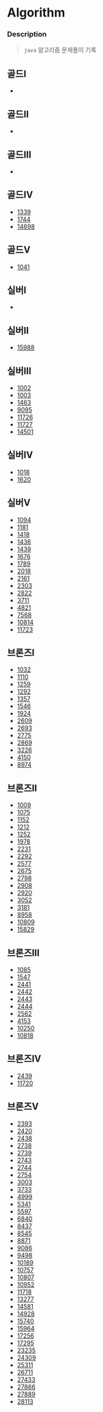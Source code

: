 
# Algorithm
### Description
> `java` 알고리즘 문제풀이 기록

골드Ⅰ
---
-

골드Ⅱ
---
-

골드Ⅲ
---
-

골드Ⅳ
---
- [1339](https://github.com/github-jademon/Algorithm/blob/main/src/baekjoon/p1339.java)
- [1744](https://github.com/github-jademon/Algorithm/blob/main/src/baekjoon/p1744.java)
- [14698](https://github.com/github-jademon/Algorithm/blob/main/src/baekjoon/p14698.java)

골드Ⅴ
--- 
- [1041](https://github.com/github-jademon/Algorithm/blob/main/src/baekjoon/p1041.java)

실버Ⅰ
---
-

실버Ⅱ
---
- [15988](https://github.com/github-jademon/Algorithm/blob/main/src/baekjoon/p15988.java)

실버Ⅲ
---
- [1002](https://github.com/github-jademon/Algorithm/blob/main/src/baekjoon/p1002.java)
- [1003](https://github.com/github-jademon/Algorithm/blob/main/src/baekjoon/p1003.java)
- [1463](https://github.com/github-jademon/Algorithm/blob/main/src/baekjoon/p1463.java)
- [9095](https://github.com/github-jademon/Algorithm/blob/main/src/baekjoon/p9095.java)
- [11726](https://github.com/github-jademon/Algorithm/blob/main/src/baekjoon/p11726.java)
- [11727](https://github.com/github-jademon/Algorithm/blob/main/src/baekjoon/p11727.java)
- [14501](https://github.com/github-jademon/Algorithm/blob/main/src/baekjoon/p14501.java)

실버Ⅳ
---
- [1018](https://github.com/github-jademon/Algorithm/blob/main/src/baekjoon/p1018.java)
- [1620](https://github.com/github-jademon/Algorithm/blob/main/src/baekjoon/p1620.java)

실버Ⅴ
---
- [1094](https://github.com/github-jademon/Algorithm/blob/main/src/baekjoon/p1094.java)
- [1181](https://github.com/github-jademon/Algorithm/blob/main/src/baekjoon/p1181.java)
- [1418](https://github.com/github-jademon/Algorithm/blob/main/src/baekjoon/p1418.java)
- [1436](https://github.com/github-jademon/Algorithm/blob/main/src/baekjoon/p1436.java)
- [1439](https://github.com/github-jademon/Algorithm/blob/main/src/baekjoon/p1439.java)
- [1676](https://github.com/github-jademon/Algorithm/blob/main/src/baekjoon/p1676.java)
- [1789](https://github.com/github-jademon/Algorithm/blob/main/src/baekjoon/p1789.java)
- [2018](https://github.com/github-jademon/Algorithm/blob/main/src/baekjoon/p2018.java)
- [2161](https://github.com/github-jademon/Algorithm/blob/main/src/baekjoon/p2161.java)
- [2303](https://github.com/github-jademon/Algorithm/blob/main/src/baekjoon/p2303.java)
- [2822](https://github.com/github-jademon/Algorithm/blob/main/src/baekjoon/p2822.java)
- [3711](https://github.com/github-jademon/Algorithm/blob/main/src/baekjoon/p3711.java)
- [4821](https://github.com/github-jademon/Algorithm/blob/main/src/baekjoon/p4821.java)
- [7568](https://github.com/github-jademon/Algorithm/blob/main/src/baekjoon/p7568.java)
- [10814](https://github.com/github-jademon/Algorithm/blob/main/src/baekjoon/p10814.java)
- [11723](https://github.com/github-jademon/Algorithm/blob/main/src/baekjoon/p11723.java)

브론즈Ⅰ
---
- [1032](https://github.com/github-jademon/Algorithm/blob/main/src/baekjoon/p1032.java)
- [1110](https://github.com/github-jademon/Algorithm/blob/main/src/baekjoon/p1110.java)
- [1259](https://github.com/github-jademon/Algorithm/blob/main/src/baekjoon/p1259.java)
- [1292](https://github.com/github-jademon/Algorithm/blob/main/src/baekjoon/p1292.java)
- [1357](https://github.com/github-jademon/Algorithm/blob/main/src/baekjoon/p1357.java)
- [1546](https://github.com/github-jademon/Algorithm/blob/main/src/baekjoon/p1546.java)
- [1924](https://github.com/github-jademon/Algorithm/blob/main/src/baekjoon/p1924.java)
- [2609](https://github.com/github-jademon/Algorithm/blob/main/src/baekjoon/p2609.java)
- [2693](https://github.com/github-jademon/Algorithm/blob/main/src/baekjoon/p2693.java)
- [2775](https://github.com/github-jademon/Algorithm/blob/main/src/baekjoon/p2775.java)
- [2869](https://github.com/github-jademon/Algorithm/blob/main/src/baekjoon/p2869.java)
- [3226](https://github.com/github-jademon/Algorithm/blob/main/src/baekjoon/p3226.java)
- [4150](https://github.com/github-jademon/Algorithm/blob/main/src/baekjoon/p4150.java)
- [8974](https://github.com/github-jademon/Algorithm/blob/main/src/baekjoon/p8974.java)

브론즈Ⅱ
---
- [1009](https://github.com/github-jademon/Algorithm/blob/main/src/baekjoon/p1009.java)
- [1075](https://github.com/github-jademon/Algorithm/blob/main/src/baekjoon/p1075.java)
- [1152](https://github.com/github-jademon/Algorithm/blob/main/src/baekjoon/p1152.java)
- [1212](https://github.com/github-jademon/Algorithm/blob/main/src/baekjoon/p1252.java)
- [1252](https://github.com/github-jademon/Algorithm/blob/main/src/baekjoon/p1212.java)
- [1978](https://github.com/github-jademon/Algorithm/blob/main/src/baekjoon/p1978.java)
- [2231](https://github.com/github-jademon/Algorithm/blob/main/src/baekjoon/p2231.java)
- [2292](https://github.com/github-jademon/Algorithm/blob/main/src/baekjoon/p2292.java)
- [2577](https://github.com/github-jademon/Algorithm/blob/main/src/baekjoon/p2577.java)
- [2675](https://github.com/github-jademon/Algorithm/blob/main/src/baekjoon/p2675.java)
- [2798](https://github.com/github-jademon/Algorithm/blob/main/src/baekjoon/p2798.java)
- [2908](https://github.com/github-jademon/Algorithm/blob/main/src/baekjoon/p2908.java)
- [2920](https://github.com/github-jademon/Algorithm/blob/main/src/baekjoon/p2920.java)
- [3052](https://github.com/github-jademon/Algorithm/blob/main/src/baekjoon/p3052.java)
- [3181](https://github.com/github-jademon/Algorithm/blob/main/src/baekjoon/p3181.java)
- [8958](https://github.com/github-jademon/Algorithm/blob/main/src/baekjoon/p8958.java)
- [10809](https://github.com/github-jademon/Algorithm/blob/main/src/baekjoon/p10809.java)
- [15829](https://github.com/github-jademon/Algorithm/blob/main/src/baekjoon/p15829.java)

브론즈Ⅲ
---
- [1085](https://github.com/github-jademon/Algorithm/blob/main/src/baekjoon/p1085.java)
- [1547](https://github.com/github-jademon/Algorithm/blob/main/src/baekjoon/p1547.java)
- [2441](https://github.com/github-jademon/Algorithm/blob/main/src/baekjoon/p2441.java)
- [2442](https://github.com/github-jademon/Algorithm/blob/main/src/baekjoon/p2442.java)
- [2443](https://github.com/github-jademon/Algorithm/blob/main/src/baekjoon/p2443.java)
- [2444](https://github.com/github-jademon/Algorithm/blob/main/src/baekjoon/2444.java)
- [2562](https://github.com/github-jademon/Algorithm/blob/main/src/baekjoon/p2562.java)
- [4153](https://github.com/github-jademon/Algorithm/blob/main/src/baekjoon/p4153.java)
- [10250](https://github.com/github-jademon/Algorithm/blob/main/src/baekjoon/p10250.java)
- [10818](https://github.com/github-jademon/Algorithm/blob/main/src/baekjoon/p10818.java)

브론즈Ⅳ
---
- [2439](https://github.com/github-jademon/Algorithm/blob/main/src/baekjoon/p2439.java)
- [11720](https://github.com/github-jademon/Algorithm/blob/main/src/baekjoon/p11720.java)

브론즈Ⅴ
---
- [2393](https://github.com/github-jademon/Algorithm/blob/main/src/baekjoon/p2393.java)
- [2420](https://github.com/github-jademon/Algorithm/blob/main/src/baekjoon/p2420.java)
- [2438](https://github.com/github-jademon/Algorithm/blob/main/src/baekjoon/p2438.java)
- [2738](https://github.com/github-jademon/Algorithm/blob/main/src/baekjoon/p2738.java)
- [2739](https://github.com/github-jademon/Algorithm/blob/main/src/baekjoon/p2739.java)
- [2743](https://github.com/github-jademon/Algorithm/blob/main/src/baekjoon/p2743.java)
- [2744](https://github.com/github-jademon/Algorithm/blob/main/src/baekjoon/p2744.java)
- [2754](https://github.com/github-jademon/Algorithm/blob/main/src/baekjoon/p2754.java)
- [3003](https://github.com/github-jademon/Algorithm/blob/main/src/baekjoon/p3003.java)
- [3733](https://github.com/github-jademon/Algorithm/blob/main/src/baekjoon/p3733.java)
- [4999](https://github.com/github-jademon/Algorithm/blob/main/src/baekjoon/p4999.java)
- [5341](https://github.com/github-jademon/Algorithm/blob/main/src/baekjoon/p5341.java)
- [5597](https://github.com/github-jademon/Algorithm/blob/main/src/baekjoon/p5597.java)
- [6840](https://github.com/github-jademon/Algorithm/blob/main/src/baekjoon/p6840.java)
- [8437](https://github.com/github-jademon/Algorithm/blob/main/src/baekjoon/p8437.java)
- [8545](https://github.com/github-jademon/Algorithm/blob/main/src/baekjoon/p8545.java)
- [8871](https://github.com/github-jademon/Algorithm/blob/main/src/baekjoon/p8871.java)
- [9086](https://github.com/github-jademon/Algorithm/blob/main/src/baekjoon/p9086.java)
- [9498](https://github.com/github-jademon/Algorithm/blob/main/src/baekjoon/p9498.java)
- [10189](https://github.com/github-jademon/Algorithm/blob/main/src/baekjoon/p10189.java)
- [10757](https://github.com/github-jademon/Algorithm/blob/main/src/baekjoon/p10757.java)
- [10807](https://github.com/github-jademon/Algorithm/blob/main/src/baekjoon/p10807.java)
- [10952](https://github.com/github-jademon/Algorithm/blob/main/src/baekjoon/p10952.java)
- [11718](https://github.com/github-jademon/Algorithm/blob/main/src/baekjoon/p11718.java)
- [13277](https://github.com/github-jademon/Algorithm/blob/main/src/baekjoon/p13277.java)
- [14581](https://github.com/github-jademon/Algorithm/blob/main/src/baekjoon/p14581.java)
- [14928](https://github.com/github-jademon/Algorithm/blob/main/src/baekjoon/p14928.java)
- [15740](https://github.com/github-jademon/Algorithm/blob/main/src/baekjoon/p15740.java)
- [15964](https://github.com/github-jademon/Algorithm/blob/main/src/baekjoon/p15964.java)
- [17256](https://github.com/github-jademon/Algorithm/blob/main/src/baekjoon/p17256.java)
- [17295](https://github.com/github-jademon/Algorithm/blob/main/src/baekjoon/p17295.java)
- [23235](https://github.com/github-jademon/Algorithm/blob/main/src/baekjoon/p23235.java)
- [24309](https://github.com/github-jademon/Algorithm/blob/main/src/baekjoon/p24309.java)
- [25311](https://github.com/github-jademon/Algorithm/blob/main/src/baekjoon/p25311.java)
- [26711](https://github.com/github-jademon/Algorithm/blob/main/src/baekjoon/p26711.java)
- [27433](https://github.com/github-jademon/Algorithm/blob/main/src/baekjoon/p27433.java)
- [27866](https://github.com/github-jademon/Algorithm/blob/main/src/baekjoon/p27866.java)
- [27889](https://github.com/github-jademon/Algorithm/blob/main/src/baekjoon/p27889.java)
- [28113](https://github.com/github-jademon/Algorithm/blob/main/src/baekjoon/p28113.java)